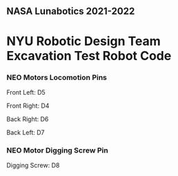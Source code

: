 ## NASA Lunabotics 2021-2022
# NYU Robotic Design Team Excavation Test Robot Code

### NEO Motors Locomotion Pins

Front Left: D5

Front Right: D4

Back Right: D6

Back Left: D7

### NEO Motor Digging Screw Pin

Digging Screw: D8
